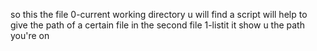 so this the file 0-current working directory u will find a script will help to give the path of a certain file
in the second file 1-listit it show u the path you're on
